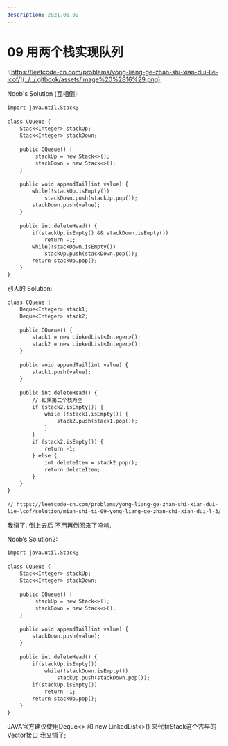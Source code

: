```yaml
---
description: 2021.01.02
---
```


# 09 用两个栈实现队列

![https://leetcode-cn.com/problems/yong-liang-ge-zhan-shi-xian-dui-lie-lcof/](../../.gitbook/assets/image%20%2816%29.png)

Noob's Solution \(互相倒\):

```text
import java.util.Stack;

class CQueue {
    Stack<Integer> stackUp;
    Stack<Integer> stackDown;

    public CQueue() {
         stackUp = new Stack<>();
         stackDown = new Stack<>();
    }

    public void appendTail(int value) {
        while(!stackUp.isEmpty())
            stackDown.push(stackUp.pop());
        stackDown.push(value);
    }

    public int deleteHead() {
        if(stackUp.isEmpty() && stackDown.isEmpty())
            return -1;
        while(!stackDown.isEmpty())
            stackUp.push(stackDown.pop());
        return stackUp.pop();
    }
}
```

别人的 Solution:

```text
class CQueue {
    Deque<Integer> stack1;
    Deque<Integer> stack2;
    
    public CQueue() {
        stack1 = new LinkedList<Integer>();
        stack2 = new LinkedList<Integer>();
    }
    
    public void appendTail(int value) {
        stack1.push(value);
    }
    
    public int deleteHead() {
        // 如果第二个栈为空
        if (stack2.isEmpty()) {
            while (!stack1.isEmpty()) {
                stack2.push(stack1.pop());
            }
        } 
        if (stack2.isEmpty()) {
            return -1;
        } else {
            int deleteItem = stack2.pop();
            return deleteItem;
        }
    }
}

// https://leetcode-cn.com/problems/yong-liang-ge-zhan-shi-xian-dui-lie-lcof/solution/mian-shi-ti-09-yong-liang-ge-zhan-shi-xian-dui-l-3/

```

我悟了. 倒上去后 不用再倒回来了呜呜.

Noob‘s Solution2:

```text
import java.util.Stack;

class CQueue {
    Stack<Integer> stackUp;
    Stack<Integer> stackDown;

    public CQueue() {
         stackUp = new Stack<>();
         stackDown = new Stack<>();
    }

    public void appendTail(int value) {
        stackDown.push(value);
    }

    public int deleteHead() {
        if(stackUp.isEmpty())
            while(!stackDown.isEmpty())
                stackUp.push(stackDown.pop());
        if(stackUp.isEmpty())
            return -1;
        return stackUp.pop();
    }
}
```

JAVA官方建议使用Deque&lt;&gt; 和 new LinkedList&lt;&gt;\(\) 来代替Stack这个古早的Vector接口 我又悟了;

